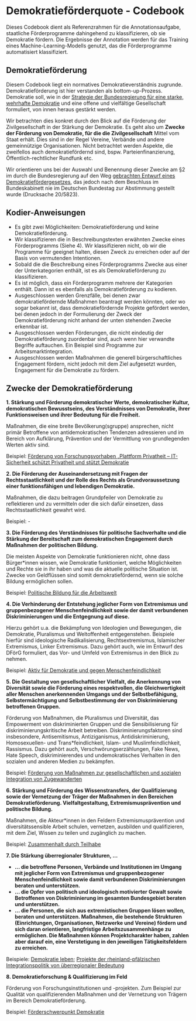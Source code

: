 # Demokratieförderquote - Codebook

Dieses Codebook dient als Referenzrahmen für die Annotationsaufgabe, staatliche
Förderprogramme dahingehend zu klassifizieren, ob sie Demokratie fördern. Die Ergebnisse der
Annotation werden für das Training eines Machine-Learning-Modells genutzt, das die
Förderprogramme automatisiert klassifiziert.

## Demokratieförderung

Diesem Codebook liegt ein normatives Demokratieverständnis zugrunde. Demokratieförderung ist hier verstanden als bottom-up-Prozess. Demokratie soll, wie in der [Strategie der Bundesregierung für eine starke, wehrhafte Demokratie](https://www.bmi.bund.de/SharedDocs/downloads/DE/publikationen/themen/ministerium/BMI24021.pdf?__blob=publicationFile&v=4) und eine offene und vielfältige Gesellschaft formuliert, von innen heraus gestärkt werden.

Wir betrachten dies konkret durch den Blick auf die Förderung der Zivilgesellschaft in der Stärkung der Demokratie. Es geht also um **Zwecke der Förderung von Demokratie, für die die Zivilgesellschaft** Mittel vom Staat erhält. Dies sind in der Regel Vereine, Verbände und andere
gemeinnützige Organisationen. Nicht betrachtet werden Aspekte, die zweifellos auch demokratiefördernd sind, bspw. Parteienfinanzierung, Öffentlich-rechtlicher Rundfunk etc.

Wir orientieren uns bei der Auswahl und Benennung dieser Zwecke am §2 im durch die
Bundesregierung auf den Weg [gebrachten Entwurf eines Demokratiefördergesetzes](https://dserver.bundestag.de/btd/20/058/2005823.pdf), das jedoch
nach dem Beschluss im Bundeskabinett nie im Deutschen Bundestag zur Abstimmung gestellt
wurde (Drucksache 20/5823).

## Kodier-Anweisungen

- Es gibt zwei Möglichkeiten: Demokratieförderung und keine Demokratieförderung.
- Wir klassifizieren die in Beschreibungstexten erwähnten Zwecke eines Förderprogramms (Siehe 4). Wir klassifizieren nicht, ob wir die Programme für geeignet halten, diesen Zweck zu erreichen oder auf der Basis von vermutenden Intentionen.
- Sobald die die Beschreibung eines Förderprogramms Zwecke aus einer der Unterkategorien enthält, ist es als Demokratieförderung zu klassifizieren.
- Es ist möglich, dass ein Förderprogramm mehrere der Kategorien enthält. Dann ist es ebenfalls als Demokratieförderung zu kodieren.
- Ausgeschlossen werden Grenzfälle, bei denen zwar demokratiefördernde Maßnahmen beantragt werden könnten, oder wo sogar bekannt ist, dass demokratiefördernde Projekte gefördert werden, bei denen jedoch in der Formulierung der Zweck der Demokratieförderung nicht anhand der unten stehenden Zwecke erkennbar ist.
- Ausgeschlossen werden Förderungen, die nicht eindeutig der Demokratieförderung zuordenbar sind, auch wenn hier verwandte Begriffe auftauchen. Ein Beispiel sind Programme zur Arbeitsmarktintegration.
- Ausgeschlossen werden Maßnahmen die generell bürgerschaftliches Engagement fördern, nicht jedoch mit dem Ziel aufgesetzt wurden, Engagement für die Demokratie zu fördern.

## Zwecke der Demokratieförderung

**1. Stärkung und Förderung demokratischer Werte, demokratischer Kultur, demokratischen Bewusstseins, des Verständnisses von Demokratie, ihrer Funktionsweisen und ihrer Bedeutung für die Freiheit.**

Maßnahmen, die eine breite Bevölkerung(sgruppe) ansprechen, nicht primär Betroffene von
antidemokratischen Tendenzen adressieren und im Bereich von Aufklärung, Prävention und der
Vermittlung von grundlegenden Werten aktiv sind.

Beispiel: [Förderung von Forschungsvorhaben „Plattform Privatheit – IT-Sicherheit schützt
Privatheit und stützt Demokratie](https://www.foerderdatenbank.de/FDB/Content/DE/Foerderprogramm/Bund/BMBF/plattform-privatheit.html)

**2. Die Förderung der Auseinandersetzung mit Fragen der Rechtsstaatlichkeit und der Rolle des Rechts als Grundvoraussetzung einer funktionsfähigen und lebendigen Demokratie.**

Maßnahmen, die dazu beitragen Grundpfeiler von Demokratie zu reflektieren und zu vermitteln
oder die sich dafür einsetzen, dass Rechtsstaatlichkeit gewahrt wird.

Beispiel: -

**3. Die Förderung des Verständnisses für politische Sachverhalte und die Stärkung der Bereitschaft zum demokratischen Engagement durch Maßnahmen der politischen Bildung.**

Die meisten Aspekte von Demokratie funktionieren nicht, ohne dass Bürger*innen wissen, wie
Demokratie funktioniert, welche Möglichkeiten und Rechte sie in ihr haben und was die aktuelle
politische Situation ist. Zwecke von Geldflüssen sind somit demokratiefördernd, wenn sie solche
Bildung ermöglichen sollen.

Beispiel: [Politische Bildung für die Arbeitswelt](https://www.bpb.de/die-bpb/foerderung/foerdermoeglichkeiten/521673/politische-bildung-fuer-die-arbeitswelt/)

**4. Die Verhinderung der Entstehung jeglicher Form von Extremismus und gruppenbezogener Menschenfeindlichkeit sowie der damit verbundenen Diskriminierungen und die Entgegnung auf diese.**


Hierzu gehört u.a. die Bekämpfung von Ideologien und Bewegungen, die Demokratie,
Pluralismus und Weltoffenheit entgegenstehen. Beispiele hierfür sind ideologische
Radikalisierung, Rechtsextremismus, Islamischer Extremismus, Linker Extremismus. Dazu gehört
auch, wie im Entwurf des DFörG formuliert, das Vor- und Umfeld von Extremismus in den Blick
zu nehmen.

Beispiel: [Aktiv für Demokratie und gegen Menschenfeindlichkeit](https://www.foerderdatenbank.de/FDB/Content/DE/Foerderprogramm/Land/Hamburg/aktiv-fuer-demokratie-gegen-menschenfeindlichkeit.html)

**5. Die Gestaltung von gesellschaftlicher Vielfalt, die Anerkennung von Diversität sowie die Förderung eines respektvollen, die Gleichwertigkeit aller Menschen anerkennenden Umgangs und der Selbstbefähigung, Selbstermächtigung und Selbstbestimmung der von Diskriminierung betroffenen Gruppen.**

Förderung von Maßnahmen, die Pluralismus und Diversität, das Empowerment von
diskriminierten Gruppen und die Sensibilisierung für diskriminierungskritische Arbeit betreiben.
Diskriminierungsfaktoren sind insbesondere, Antisemitismus, Antiziganismus,
Antidiskriminierung, Homosexuellen- und Trans*feindlichkeit, Islam- und Muslimfeindlichkeit,
Rassismus. Dazu gehört auch, Verschwörungserzählungen, Fake News, Hate Speech,
diskriminierendes und undemokratisches Verhalten in den sozialen und anderen Medien zu
bekämpfen.

Beispiel: [Förderung von Maßnahmen zur gesellschaftlichen und sozialen Integration von
Zugewanderten](https://www.foerderdatenbank.de/FDB/Content/DE/Foerderprogramm/Bund/BMI/gesellschaftl-sozialen-integration-von-zuwanderern.html)

**6. Stärkung und Förderung des Wissenstransfers, der Qualifizierung sowie der Vernetzung der Träger der Maßnahmen in den Bereichen Demokratieförderung. Vielfaltgestaltung, Extremismusprävention und politische Bildung.**

Maßnahmen, die Akteur*innen in den Feldern Extremismusprävention und diversitätssensible
Arbeit schulen, vernetzen, ausbilden und qualifizieren, mit dem Ziel, Wissen zu teilen und
zugänglich zu machen.

Beispiel: [Zusammenhalt durch Teilhabe](https://www.foerderdatenbank.de/FDB/Content/DE/Foerderprogramm/Land/Niedersachsen/koordinierungsstelle-migration-und-teilhabe.html)

**7. Die Stärkung überregionaler Strukturen, ...**

- **... die betroffene Personen, Verbände und Institutionen im Umgang mit jeglicher Form von Extremismus und gruppenbezogener Menschenfeindlichkeit sowie damit verbundenen Diskriminierungen beraten und unterstützen.**
- **... die Opfer von politisch und ideologisch motivierter Gewalt sowie Betroffenen von Diskriminierung im gesamten Bundesgebiet beraten und unterstützen.**
- **... die Personen, die sich aus extremistischen Gruppen lösen wollen, beraten und unterstützen. Maßnahmen, die bestehende Strukturen (Einrichtungen, Organisationen, Netzwerke und Vereine) fördern und sich daran orientieren, langfristige Arbeitszusammenhänge zu ermöglichen. Die Maßnahmen können Projektcharakter haben, zahlen aber darauf ein, eine Verstetigung in den jeweiligen Tätigkeitsfeldern zu erreichen.**

Beispiele: [Demokratie leben](https://www.foerderdatenbank.de/FDB/Content/DE/Foerderprogramm/Land/Rheinland-Pfalz/integrationspolitik-ueberregionaler-bedeutung.html); [Projekte der rheinland-pfälzischen Integrationspolitik von
überregionaler Bedeutung](https://www.foerderdatenbank.de/FDB/Content/DE/Foerderprogramm/Land/Rheinland-Pfalz/integrationspolitik-ueberregionaler-bedeutung.html)

**8. Demokratieforschung & Qualifizierung im Feld**

Förderung von Forschungsinstitutionen und -projekten. Zum Beispiel zur Qualität von
qualifizierenden Maßnahmen und der Vernetzung von Trägern im Bereich Demokratieförderung.

Beispiel: [Förderschwerpunkt Demokratie](https://www.gerda-henkel-stiftung.de/demokratie)


